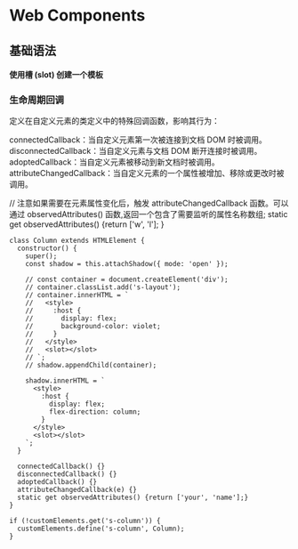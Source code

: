 # Web Components

## 基础语法


#### 使用槽 (slot) 创建一个模板

### 生命周期回调

定义在自定义元素的类定义中的特殊回调函数，影响其行为：

connectedCallback：当自定义元素第一次被连接到文档 DOM 时被调用。
disconnectedCallback：当自定义元素与文档 DOM 断开连接时被调用。
adoptedCallback：当自定义元素被移动到新文档时被调用。
attributeChangedCallback：当自定义元素的一个属性被增加、移除或更改时被调用。

// 注意如果需要在元素属性变化后，触发 attributeChangedCallback 函数。可以通过 observedAttributes() 函数,返回一个包含了需要监听的属性名称数组;
static get observedAttributes() {return ['w', 'l']; } 
```
class Column extends HTMLElement {
  constructor() {
    super();
    const shadow = this.attachShadow({ mode: 'open' });

    // const container = document.createElement('div');
    // container.classList.add('s-layout');
    // container.innerHTML = `
    //   <style>
    //     :host {
    //       display: flex;
    //       background-color: violet;
    //     }
    //   </style>
    //   <slot></slot>
    // `;
    // shadow.appendChild(container);

    shadow.innerHTML = `
      <style>
        :host {
          display: flex;
          flex-direction: column;
        }
      </style>
      <slot></slot>
    `;
  }

  connectedCallback() {}
  disconnectedCallback() {}
  adoptedCallback() {}
  attributeChangedCallback(e) {}
  static get observedAttributes() {return ['your', 'name'];} 
}

if (!customElements.get('s-column')) {
  customElements.define('s-column', Column);
}
```